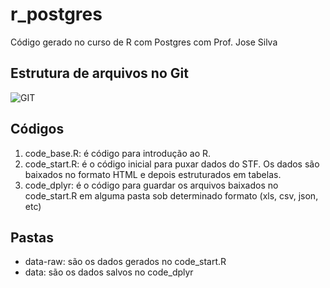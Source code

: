 # r_postgres
Código gerado no curso de R com Postgres com Prof. Jose Silva

## Estrutura de arquivos no Git

![GIT](https://i.imgur.com/gCHlOvh.png)

## Códigos

1. code_base.R: é código para introdução ao R.
2. code_start.R: é o código inicial para puxar dados do STF. Os dados são baixados no formato HTML e depois estruturados em tabelas.
3. code_dplyr: é o código para guardar os arquivos baixados no code_start.R em alguma pasta sob determinado formato (xls, csv, json, etc)


## Pastas

* data-raw: são os dados gerados no code_start.R
* data: são os dados salvos no code_dplyr
